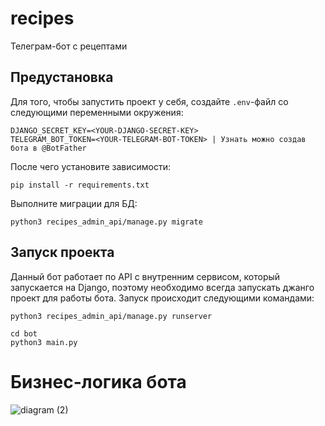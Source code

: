 # recipes
Телеграм-бот с рецептами

## Предустановка
Для того, чтобы запустить проект у себя, создайте `.env`-файл со следующими переменными окружения:
```text
DJANGO_SECRET_KEY=<YOUR-DJANGO-SECRET-KEY>
TELEGRAM_BOT_TOKEN=<YOUR-TELEGRAM-BOT-TOKEN> | Узнать можно создав бота в @BotFather
```

После чего установите зависимости:
```shell
pip install -r requirements.txt
```

Выполните миграции для БД:
```shell
python3 recipes_admin_api/manage.py migrate
```

## Запуск проекта
Данный бот работает по API с внутренним сервисом, который запускается на Django, поэтому необходимо всегда запускать джанго проект для работы бота.
Запуск происходит следующими командами:
```shell
python3 recipes_admin_api/manage.py runserver

cd bot
python3 main.py
```

# Бизнес-логика бота
![diagram (2)](https://user-images.githubusercontent.com/46388832/191375039-ce859da0-20be-463d-b127-a6c67136cb34.png)
